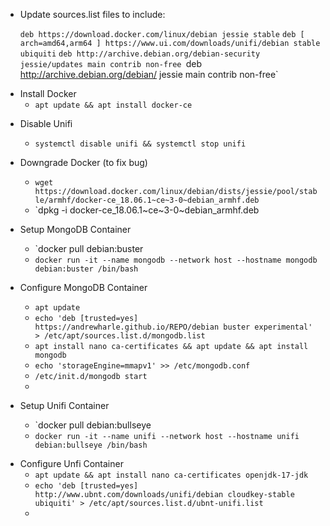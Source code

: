 * Update sources.list files to include:
  
	`deb https://download.docker.com/linux/debian jessie stable`
	`deb [ arch=amd64,arm64 ] https://www.ui.com/downloads/unifi/debian stable ubiquiti`
	`deb http://archive.debian.org/debian-security jessie/updates main contrib non-free
	`deb http://archive.debian.org/debian/ jessie main contrib non-free`
	
 - Install Docker
	* `apt update && apt install docker-ce`
* Disable Unifi
	* `systemctl disable unifi && systemctl stop unifi`
	
* Downgrade Docker (to fix bug)
	* `wget https://download.docker.com/linux/debian/dists/jessie/pool/stable/armhf/docker-ce_18.06.1~ce~3-0~debian_armhf.deb`
	* `dpkg -i docker-ce_18.06.1~ce~3-0~debian_armhf.deb
	
* Setup MongoDB Container
	* `docker pull debian:buster
	* `docker run -it --name mongodb --network host --hostname mongodb debian:buster /bin/bash`
	
* Configure MongoDB Container
	* `apt update`
	* `echo 'deb [trusted=yes] https://andrewharle.github.io/REPO/debian buster experimental' > /etc/apt/sources.list.d/mongodb.list`
	*  `apt install nano ca-certificates && apt update && apt install mongodb`
	* `echo 'storageEngine=mmapv1' >> /etc/mongodb.conf`
	* `/etc/init.d/mongodb start`
	* 

* Setup Unifi Container
	* `docker pull debian:bullseye
	* `docker run -it --name unifi --network host --hostname unifi debian:bullseye /bin/bash`
- Configure Unfi Container
	- `apt update && apt install nano ca-certificates openjdk-17-jdk`
	- `echo 'deb [trusted=yes] http://www.ubnt.com/downloads/unifi/debian cloudkey-stable ubiquiti' > /etc/apt/sources.list.d/ubnt-unifi.list`
	- 